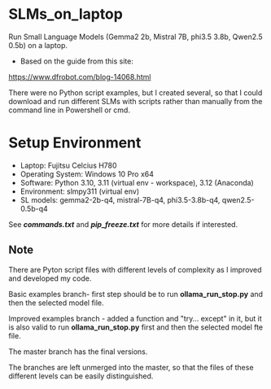# SLMs_on_laptop
Run Small Language Models (Gemma2 2b, Mistral 7B, phi3.5 3.8b, Qwen2.5 0.5b) on a laptop.

* Based on the guide from this site:

<https://www.dfrobot.com/blog-14068.html>

There were no Python script examples, but I created several, so that I could download and run different SLMs with scripts rather than manually from the command line in Powershell or cmd.

## 

# Setup Environment
* Laptop: Fujitsu Celcius H780
* Operating System: Windows 10 Pro x64
* Software: Python 3.10, 3.11 (virtual env - workspace), 3.12 (Anaconda)
* Environment: slmpy311 (virtual env)
* SL models: gemma2-2b-q4, mistral-7B-q4, phi3.5-3.8b-q4, qwen2.5-0.5b-q4

See **_commands.txt_** and **_pip_freeze.txt_** for more details if interested.

## Note

There are Pyton script files with different levels of complexity as I improved and developed my code.

Basic examples branch- first step should be to run **ollama_run_stop.py** and then the selected model file.

Improved examples branch - added a function and "try... except" in it, but it is also valid to run **ollama_run_stop.py** first and then the selected model fte file.

The master branch has the final versions.

The branches are left unmerged into the master, so that the files of these different levels can be easily distinguished.
